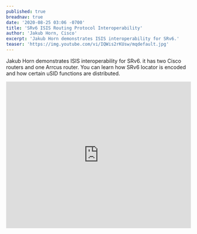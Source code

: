 ```yaml
---
published: true
breadnav: true
date: '2020-08-25 03:06 -0700'
title: 'SRv6 ISIS Routing Protocol Interoperability'
author: 'Jakub Horn, Cisco'
excerpt: 'Jakub Horn demonstrates ISIS interoperability for SRv6.'
teaser: 'https://img.youtube.com/vi/IQWis2rKUsw/mqdefault.jpg'
---    
```

Jakub Horn demonstrates ISIS interoperability for SRv6. it has two Cisco routers and one Arrcus router. You can learn how SRv6 locator is encoded and how certain uSID functions are distributed.

<iframe width="100%" height="400px" src="https://www.youtube.com/embed/IQWis2rKUsw" frameborder="0" allowfullscreen></iframe>
